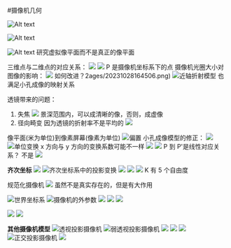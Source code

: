 #摄像机几何

![Alt text](images/image-1.png)

![Alt text](images/image.png)

![Alt text](images/image-2.png)
研究虚拟像平面而不是真正的像平面

三维点与二维点的对应关系：
![](images/20231028164045.png)
![](images/20231028164150.png)
P 是摄像机坐标系下的点
摄像机光圈大小对图像的影响：
![](images/20231028164328.png)
如何改进？2ages/20231028164506.png)
![近轴折射模型](images/20231028164632.png)
也满足小孔成像的映射关系

透镜带来的问题：

1. 失焦
   ![](images/20231028165228.png)
   景深范围内，可以成清晰的像，否则，成虚像
2. 径向畸变
   因为透镜的折射率不是平均的
   ![](images/20231028165502.png)

像平面(米为单位)到像素屏幕(像素为单位)
![偏置](images/20231028165755.png)
小孔成像模型的修正：
![](images/20231028165827.png)
![单位变换](images/20231028165956.png)
x 方向与 y 方向的变换系数可能不一样
![](images/20231028170251.png)
![](images/20231028170318.png)
P 到 P'是线性对应关系？ 不是
![](images/20231028170356.png)

**齐次坐标**
![](images/20231028170527.png)
![齐次坐标系中的投影变换](images/20231028170708.png)
![](images/20231028170908.png)
![](images/20231028171012.png)
![](images/20231028171122.png)
K 有 5 个自由度

规范化摄像机
![](images/20231028171353.png)
虽然不是真实存在的，但是有大作用

![世界坐标系](images/20231028183227.png)
![摄像机的外参数](images/20231028183538.png)
![](images/20231028185250.png)
![](images/20231028185408.png)
![](images/20231028185502.png)

![](images/20231028185916.png)
![](images/20231028190022.png)

**其他摄像机模型**
![透视投影摄像机](images/20231028190214.png)
![弱透视投影摄像机](images/20231028190534.png)
![](images/20231028190630.png)
![](images/20231028190812.png)
![](images/20231031102606.png)
![正交投影摄像机](images/20231028191155.png)
![](images/20231028191228.png)
